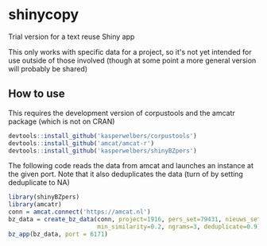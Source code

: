
<!-- README.md is generated from README.Rmd. Please edit that file -->
shinycopy
=========

Trial version for a text reuse Shiny app

This only works with specific data for a project, so it's not yet intended for use outside of those involved (though at some point a more general version will probably be shared)

How to use
----------

This requires the development version of corpustools and the amcatr package (which is not on CRAN)

``` r
devtools::install_github('kasperwelbers/corpustools')
devtools::install_github('amcat/amcat-r')
devtools::install_github('kasperwelbers/shinyBZpers')
```

The following code reads the data from amcat and launches an instance at the given port.
Note that it also deduplicates the data (turn of by setting deduplicate to NA)

``` r
library(shinyBZpers)
library(amcatr)
conn = amcat.connect('https://amcat.nl')
bz_data = create_bz_data(conn, project=1916, pers_set=79431, nieuws_set=79457, 
                         min_similarity=0.2, ngrams=3, deduplicate=0.9)
bz_app(bz_data, port = 6171)
```
